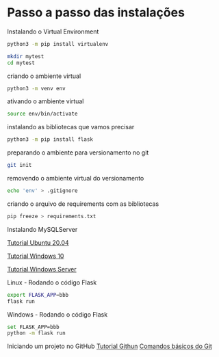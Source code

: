 <h1>Passo a passo das instalações</h1>

Instalando o Virtual Environment 

````sh
python3 -m pip install virtualenv
````

````sh
mkdir mytest
cd mytest
````

criando o ambiente virtual
````sh
python3 -m venv env
````

ativando o ambiente virtual
````sh
source env/bin/activate
````

instalando as bibliotecas que vamos precisar
````sh
python3 -m pip install flask
````

preparando o ambiente para versionamento no git
````sh
git init
````

removendo o ambiente virtual do versionamento
````sh
echo 'env' > .gitignore
````

criando o arquivo de requirements com as bibliotecas
````sh
pip freeze > requirements.txt
````

Instalando MySQLServer

[Tutorial Ubuntu 20.04](https://phoenixnap.com/kb/install-mysql-ubuntu-20-04)

[Tutorial Windows 10](https://www.lifewire.com/how-to-install-mysql-windows-10-4584021)

[Tutorial Windows Server](https://phoenixnap.com/kb/install-mysql-on-windows)


Linux - Rodando o código Flask
````sh
export FLASK_APP=bbb
flask run
````

Windows - Rodando o código Flask
````sh
set FLASK_APP=bbb
python -m flask run
````

Iniciando um projeto no GitHub
[Tutorial Githun](https://docs.github.com/pt/get-started/quickstart/hello-world)
[Comandos básicos do Git](https://comandosgit.github.io)